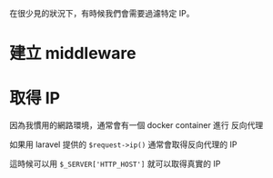 在很少見的狀況下，有時候我們會需要過濾特定 IP。

# 建立 middleware



# 取得 IP

因為我慣用的網路環境，通常會有一個 docker container 進行 反向代理

如果用 laravel 提供的 `$request->ip()` 通常會取得反向代理的 IP

這時候可以用 `$_SERVER['HTTP_HOST']` 就可以取得真實的 IP
